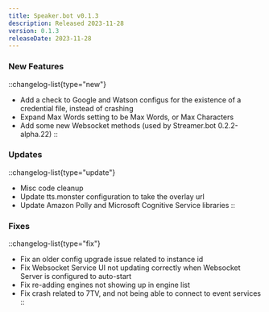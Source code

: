 ```yaml
---
title: Speaker.bot v0.1.3
description: Released 2023-11-28
version: 0.1.3
releaseDate: 2023-11-28
---
```


### New Features
::changelog-list{type="new"}
* Add a check to Google and Watson configus for the existence of a credential file, instead of crashing
* Expand Max Words setting to be Max Words, or Max Characters
* Add some new Websocket methods (used by Streamer.bot 0.2.2-alpha.22)
::

### Updates
::changelog-list{type="update"}
* Misc code cleanup
* Update tts.monster configuration to take the overlay url
* Update Amazon Polly and Microsoft Cognitive Service libraries
::

### Fixes
::changelog-list{type="fix"}
* Fix an older config upgrade issue related to instance id
* Fix Websocket Service UI not updating correctly when Websocket Server is configured to auto-start
* Fix re-adding engines not showing up in engine list
* Fix crash related to 7TV, and not being able to connect to event services
::